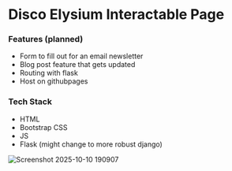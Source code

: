 # Disco Elysium Interactable Page

### Features (planned)
- Form to fill out for an email newsletter
- Blog post feature that gets updated
- Routing with flask
- Host on githubpages

### Tech Stack
- HTML
- Bootstrap CSS
- JS
- Flask (might change to more robust django)

![Screenshot 2025-10-10 190907](https://github.com/user-attachments/assets/3c077bab-db95-4c15-bd7e-2498c55845b2)
